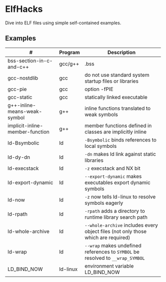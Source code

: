 # ElfHacks

Dive into ELF files using simple self-contained examples.

## Examples

| #                               | Program  | Description                                                                       |
| -----------------------------   | -------- | --------------------------------------------------------------------------------- |
| bss-section-in-c-and-c++        | gcc/g++  | .bss                                                                              |
| gcc-nostdlib                    | gcc      | do not use standard system startup files or libraries                             |
| gcc-pie                         | gcc      | option -fPIE                                                                      |
| gcc-static                      | gcc      | statically linked executable                                                      |
| g++-inline-means-weak-symbol    | g++      | inline functions translated to weak symbols                                       |
| implicit-inline-member-function | g++      | member functions defined in classes are implicitly inline                         |
| ld-Bsymbolic                    | ld       | `-Bsymbolic` binds references to local symbols                                    |
| ld-dy-dn                        | ld       | `-dn` makes ld link against static libraries                                      |
| ld-execstack                    | ld       | `-z` execstack and NX bit                                                         |
| ld-export-dynamic               | ld       | `--export-dynamic` makes executables export dynamic symbols                       |
| ld-now                          | ld       | `-z` now tells ld-linux to resolve symbols eagerly                                |
| ld-rpath                        | ld       | `-rpath` adds a directory to runtime library search path                          |
| ld-whole-archive                | ld       | `--whole-archive` includes every object files (not only those which are required) |
| ld-wrap                         | ld       | `--wrap` makes undefined references to `SYMBOL` be resolved to `__wrap_SYMBOL`    |
| LD\_BIND\_NOW                   | ld-linux | environment variable LD\_BIND\_NOW                                                |
